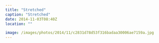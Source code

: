 ```yaml
---
title: "Stretched"
caption: "Stretched"
date: 2014-11-03T08:40Z
location: ""

image: /images/photos/2014/11/c2831d78d53f316badaa30006ae7159a.jpg
---
```


